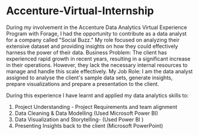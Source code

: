 # Accenture-Virtual-Internship
During my involvement in the Accenture Data Analytics Virtual Experience Program with Forage, I had the opportunity to contribute as a data analyst for a company called "Social Buzz." My role focused on analyzing their extensive dataset and providing insights on how they could effectively harness the power of their data.
Business Problem: The client has experienced rapid growth in recent years, resulting in a significant increase in their operations. However, they lack the necessary internal resources to manage and handle this scale effectively. 
My Job Role: I am the data analyst assigned to analyse the client's sample data sets, generate insights, prepare visualizations and prepare a presentation to the client.

During this experience I have learnt and applied my data analytics skills to:
1. Project Understanding - Project Requirements and team alignment
2. Data Cleaning & Data Modelling (Used Microsoft Power BI)
3. Data Visualization and Storytelling- (Used Power BI )
4. Presenting Insights back to the client (Microsoft PowerPoint)

